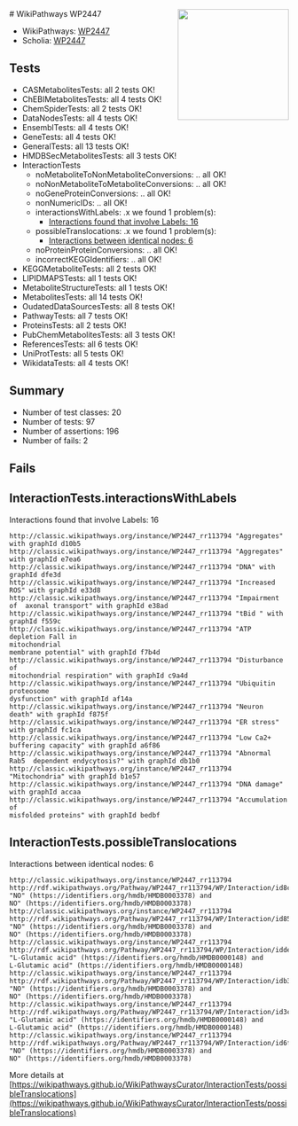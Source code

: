 <img style="float: right; width: 200px" src="https://upload.wikimedia.org/wikipedia/commons/thumb/8/83/Wplogo_with_text_500.png/640px-Wplogo_with_text_500.png" />
# WikiPathways WP2447

* WikiPathways: [WP2447](https://wikipathways.org/pathways/WP2447)
* Scholia: [WP2447](https://scholia.toolforge.org/wikipathways/WP2447)
## Tests
* CASMetabolitesTests: all 2 tests OK!
* ChEBIMetabolitesTests: all 4 tests OK!
* ChemSpiderTests: all 2 tests OK!
* DataNodesTests: all 4 tests OK!
* EnsemblTests: all 4 tests OK!
* GeneTests: all 4 tests OK!
* GeneralTests: all 13 tests OK!
* HMDBSecMetabolitesTests: all 3 tests OK!
* InteractionTests
    * noMetaboliteToNonMetaboliteConversions: .. all OK!
    * noNonMetaboliteToMetaboliteConversions: .. all OK!
    * noGeneProteinConversions: .. all OK!
    * nonNumericIDs: .. all OK!
    * interactionsWithLabels: .x we found 1 problem(s):
        * [Interactions found that involve Labels: 16](#fe97a8be)
    * possibleTranslocations: .x we found 1 problem(s):
        * [Interactions between identical nodes: 6](#1c11820b)
    * noProteinProteinConversions: .. all OK!
    * incorrectKEGGIdentifiers: .. all OK!
* KEGGMetaboliteTests: all 2 tests OK!
* LIPIDMAPSTests: all 1 tests OK!
* MetaboliteStructureTests: all 1 tests OK!
* MetabolitesTests: all 14 tests OK!
* OudatedDataSourcesTests: all 8 tests OK!
* PathwayTests: all 7 tests OK!
* ProteinsTests: all 2 tests OK!
* PubChemMetabolitesTests: all 3 tests OK!
* ReferencesTests: all 6 tests OK!
* UniProtTests: all 5 tests OK!
* WikidataTests: all 4 tests OK!


## Summary

* Number of test classes: 20
* Number of tests: 97
* Number of assertions: 196
* Number of fails: 2

## Fails

<a name="fe97a8be" />

## InteractionTests.interactionsWithLabels

Interactions found that involve Labels: 16
```
http://classic.wikipathways.org/instance/WP2447_rr113794 "Aggregates" with graphId d10b5
http://classic.wikipathways.org/instance/WP2447_rr113794 "Aggregates" with graphId e7ea6
http://classic.wikipathways.org/instance/WP2447_rr113794 "DNA" with graphId dfe3d
http://classic.wikipathways.org/instance/WP2447_rr113794 "Increased ROS" with graphId e33d8
http://classic.wikipathways.org/instance/WP2447_rr113794 "Impairment of  axonal transport" with graphId e38ad
http://classic.wikipathways.org/instance/WP2447_rr113794 "tBid " with graphId f559c
http://classic.wikipathways.org/instance/WP2447_rr113794 "ATP depletion Fall in
mitochondrial
membrane potential" with graphId f7b4d
http://classic.wikipathways.org/instance/WP2447_rr113794 "Disturbance of
mitochondrial respiration" with graphId c9a4d
http://classic.wikipathways.org/instance/WP2447_rr113794 "Ubiquitin proteosome
dysfunction" with graphId af14a
http://classic.wikipathways.org/instance/WP2447_rr113794 "Neuron death" with graphId f875f
http://classic.wikipathways.org/instance/WP2447_rr113794 "ER stress" with graphId fc1ca
http://classic.wikipathways.org/instance/WP2447_rr113794 "Low Ca2+ buffering capacity" with graphId a6f86
http://classic.wikipathways.org/instance/WP2447_rr113794 "Abnormal Rab5  dependent endycytosis?" with graphId db1b0
http://classic.wikipathways.org/instance/WP2447_rr113794 "Mitochondria" with graphId b1e57
http://classic.wikipathways.org/instance/WP2447_rr113794 "DNA damage" with graphId accaa
http://classic.wikipathways.org/instance/WP2447_rr113794 "Accumulation of
misfolded proteins" with graphId bedbf
```

<a name="1c11820b" />

## InteractionTests.possibleTranslocations

Interactions between identical nodes: 6
```
http://classic.wikipathways.org/instance/WP2447_rr113794 http://rdf.wikipathways.org/Pathway/WP2447_rr113794/WP/Interaction/id8c85cf83 "NO" (https://identifiers.org/hmdb/HMDB0003378) and 
NO" (https://identifiers.org/hmdb/HMDB0003378)
http://classic.wikipathways.org/instance/WP2447_rr113794 http://rdf.wikipathways.org/Pathway/WP2447_rr113794/WP/Interaction/id85aed399 "NO" (https://identifiers.org/hmdb/HMDB0003378) and 
NO" (https://identifiers.org/hmdb/HMDB0003378)
http://classic.wikipathways.org/instance/WP2447_rr113794 http://rdf.wikipathways.org/Pathway/WP2447_rr113794/WP/Interaction/idde65c6be "L-Glutamic acid" (https://identifiers.org/hmdb/HMDB0000148) and 
L-Glutamic acid" (https://identifiers.org/hmdb/HMDB0000148)
http://classic.wikipathways.org/instance/WP2447_rr113794 http://rdf.wikipathways.org/Pathway/WP2447_rr113794/WP/Interaction/idb3584e45 "NO" (https://identifiers.org/hmdb/HMDB0003378) and 
NO" (https://identifiers.org/hmdb/HMDB0003378)
http://classic.wikipathways.org/instance/WP2447_rr113794 http://rdf.wikipathways.org/Pathway/WP2447_rr113794/WP/Interaction/id3cd23c9 "L-Glutamic acid" (https://identifiers.org/hmdb/HMDB0000148) and 
L-Glutamic acid" (https://identifiers.org/hmdb/HMDB0000148)
http://classic.wikipathways.org/instance/WP2447_rr113794 http://rdf.wikipathways.org/Pathway/WP2447_rr113794/WP/Interaction/id6fcdb47 "NO" (https://identifiers.org/hmdb/HMDB0003378) and 
NO" (https://identifiers.org/hmdb/HMDB0003378)
```

More details at [https://wikipathways.github.io/WikiPathwaysCurator/InteractionTests/possibleTranslocations](https://wikipathways.github.io/WikiPathwaysCurator/InteractionTests/possibleTranslocations)

